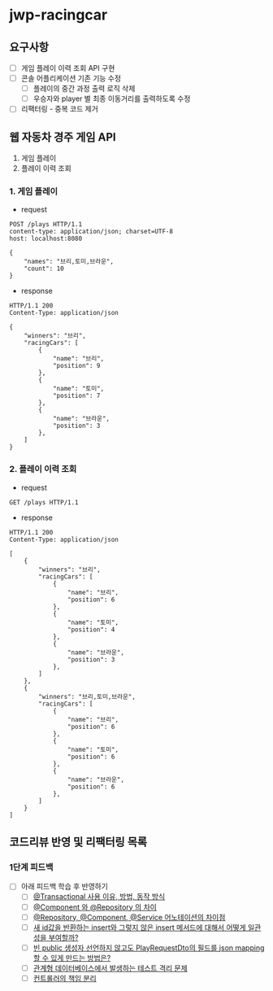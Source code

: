 # jwp-racingcar

## 요구사항

- [ ] 게임 플레이 이력 조회 API 구현
- [ ] 콘솔 어플리케이션 기존 기능 수정
    - [ ] 플레이의 중간 과정 출력 로직 삭제
    - [ ] 우승자와 player 별 최종 이동거리를 출력하도록 수정
- [ ] 리팩터링 - 중복 코드 제거

## 웹 자동차 경주 게임 API

1. 게임 플레이
2. 플레이 이력 조회

### 1. 게임 플레이

- request

```http request
POST /plays HTTP/1.1
content-type: application/json; charset=UTF-8
host: localhost:8080

{
    "names": "브리,토미,브라운",
    "count": 10
}
```

- response

```http request
HTTP/1.1 200
Content-Type: application/json

{
    "winners": "브리",
    "racingCars": [
        {
            "name": "브리",
            "position": 9
        },
        {
            "name": "토미",
            "position": 7
        },
        {
            "name": "브라운",
            "position": 3
        },
    ]
}
```

### 2. 플레이 이력 조회

- request

```http request
GET /plays HTTP/1.1
```

- response

```http request
HTTP/1.1 200
Content-Type: application/json

[
    {
        "winners": "브리",
        "racingCars": [
            {
                "name": "브리",
                "position": 6
            },
            {
                "name": "토미",
                "position": 4
            },
            {
                "name": "브라운",
                "position": 3
            },
        ]
    },
    {
        "winners": "브리,토미,브라운",
        "racingCars": [
            {
                "name": "브리",
                "position": 6
            },
            {
                "name": "토미",
                "position": 6
            },
            {
                "name": "브라운",
                "position": 6
            },
        ]
    }
]
```

## 코드리뷰 반영 및 리팩터링 목록

### 1단계 피드백

- [ ] 아래 피드백 학습 후 반영하기
    - [ ] [@Transactional 사용 이유, 방법, 동작 방식](https://github.com/woowacourse/jwp-racingcar/pull/82#discussion_r1165351296)
    - [ ] [@Component 와 @Repository 의 차이](https://github.com/woowacourse/jwp-racingcar/pull/82#discussion_r1165357619)
    - [ ] [@Repository, @Component, @Service 어노테이션의 차이점](https://github.com/woowacourse/jwp-racingcar/pull/82#discussion_r1165357619)
    - [ ] [새 id값을 반환하는 insert와 그렇지 않은 insert 메서드에 대해서 어떻게 일관성을 부여할까?](https://github.com/woowacourse/jwp-racingcar/pull/82#discussion_r1165358853)
    - [ ] [빈 public 생성자 선언하지 않고도 PlayRequestDto의 필드를 json mapping 할 수 있게 만드는 방법은?](https://github.com/woowacourse/jwp-racingcar/pull/82#discussion_r1165362349)
    - [ ] [관계형 데이터베이스에서 발생하는 테스트 격리 문제](https://github.com/woowacourse/jwp-racingcar/pull/82#discussion_r1165381209)
    - [ ] [컨트롤러의 책임 분리](https://github.com/woowacourse/jwp-racingcar/pull/82#discussion_r1165371523)
